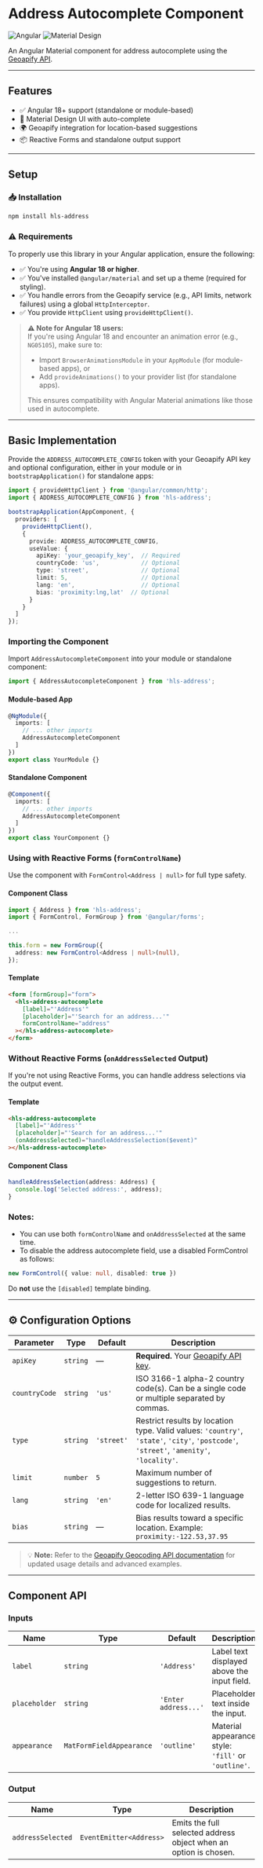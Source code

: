 # Address Autocomplete Component

![Angular](https://img.shields.io/badge/Angular-DD0031?style=for-the-badge&logo=angular&logoColor=white)
![Material Design](https://img.shields.io/badge/Material%20Design-757575?style=for-the-badge&logo=material-design&logoColor=white)

An Angular Material component for address autocomplete using the [Geoapify API](https://www.geoapify.com/).

---

## Features

- ✅ Angular 18+ support (standalone or module-based)
- 🎨 Material Design UI with auto-complete
- 🌍 Geoapify integration for location-based suggestions
- 📦 Reactive Forms and standalone output support

---

## Setup

### 📥 Installation

```bash
npm install hls-address
```
### ⚠️ Requirements

To properly use this library in your Angular application, ensure the following:

- ✅ You're using **Angular 18 or higher**.
- ✅ You've installed `@angular/material` and set up a theme (required for styling).
- ✅ You handle errors from the Geoapify service (e.g., API limits, network failures) using a global `HttpInterceptor`.
- ✅ You provide `HttpClient` using `provideHttpClient()`.

> **⚠️ Note for Angular 18 users:**  
> If you're using Angular 18 and encounter an animation error (e.g., `NG05105`), make sure to:
>
> - Import `BrowserAnimationsModule` in your `AppModule` (for module-based apps), or  
> - Add `provideAnimations()` to your provider list (for standalone apps).
>
> This ensures compatibility with Angular Material animations like those used in autocomplete.

---

## Basic Implementation

Provide the `ADDRESS_AUTOCOMPLETE_CONFIG` token with your Geoapify API key and optional configuration, either in your module or in `bootstrapApplication()` for standalone apps:

```ts
import { provideHttpClient } from '@angular/common/http';
import { ADDRESS_AUTOCOMPLETE_CONFIG } from 'hls-address';

bootstrapApplication(AppComponent, {
  providers: [
    provideHttpClient(),
    {
      provide: ADDRESS_AUTOCOMPLETE_CONFIG,
      useValue: {
        apiKey: 'your_geoapify_key',  // Required
        countryCode: 'us',            // Optional
        type: 'street',               // Optional
        limit: 5,                     // Optional
        lang: 'en',                   // Optional
        bias: 'proximity:lng,lat'  // Optional
      }
    }
  ]
});
```

### Importing the Component

Import `AddressAutocompleteComponent` into your module or standalone component:

```ts
import { AddressAutocompleteComponent } from 'hls-address';
```

#### Module-based App

```ts
@NgModule({
  imports: [
    // ... other imports
    AddressAutocompleteComponent
  ]
})
export class YourModule {}
```

#### Standalone Component

```ts
@Component({
  imports: [
    // ... other imports
    AddressAutocompleteComponent
  ]
})
export class YourComponent {}
```

### Using with Reactive Forms (`formControlName`)
Use the component with `FormControl<Address | null>` for full type safety.

#### Component Class

```ts
import { Address } from 'hls-address';
import { FormControl, FormGroup } from '@angular/forms';

...

this.form = new FormGroup({
  address: new FormControl<Address | null>(null),
});
```

#### Template

```html
<form [formGroup]="form">
  <hls-address-autocomplete
    [label]="'Address'"
    [placeholder]="'Search for an address...'"
    formControlName="address"
  ></hls-address-autocomplete>
</form>
```

### Without Reactive Forms (`onAddressSelected` Output)
If you're not using Reactive Forms, you can handle address selections via the output event.

#### Template

```html
<hls-address-autocomplete
  [label]="'Address'"
  [placeholder]="'Search for an address...'"
  (onAddressSelected)="handleAddressSelection($event)"
></hls-address-autocomplete>
```
#### Component Class

```ts
handleAddressSelection(address: Address) {
  console.log('Selected address:', address);
}
```

### Notes:
- You can use both `formControlName` and `onAddressSelected` at the same time.
- To disable the address autocomplete field, use a disabled FormControl as follows:

```ts
new FormControl({ value: null, disabled: true })
```
Do **not** use the `` [disabled] `` template binding.

---

## ⚙️ Configuration Options

| Parameter     | Type     | Default   | Description                                                                                     |
|---------------|----------|-----------|-------------------------------------------------------------------------------------------------|
| `apiKey`      | `string` | —         | **Required.** Your [Geoapify API key](https://www.geoapify.com/api).                            |
| `countryCode` | `string` | `'us'`    | ISO 3166-1 alpha-2 country code(s). Can be a single code or multiple separated by commas.       |
| `type`        | `string` | `'street'`| Restrict results by location type. Valid values: `'country'`, `'state'`, `'city'`, `'postcode'`, `'street'`, `'amenity'`, `'locality'`. |
| `limit`       | `number` | `5`       | Maximum number of suggestions to return.                                                        |
| `lang`        | `string` | `'en'`    | 2-letter ISO 639-1 language code for localized results.                                         |
| `bias`        | `string` | —         | Bias results toward a specific location. Example: `proximity:-122.53,37.95`                     |

> 💡 **Note:** Refer to the [Geoapify Geocoding API documentation](https://apidocs.geoapify.com/) for updated usage details and advanced examples.

---

## Component API

### Inputs

| Name          | Type                     | Default             | Description                                                                         |
|---------------|--------------------------|---------------------|-------------------------------------------------------------------------------------|
| `label`       | `string`                 | `'Address'`         | Label text displayed above the input field.                                         |
| `placeholder` | `string`                 | `'Enter address...'`| Placeholder text inside the input.                                                  |
| `appearance`  | `MatFormFieldAppearance` | `'outline'`         | Material appearance style: `'fill'` or `'outline'`.     |

### Output

| Name              | Type                    | Description                                                  |
|-------------------|-------------------------|--------------------------------------------------------------|
| `addressSelected` | `EventEmitter<Address>` | Emits the full selected address object when an option is chosen. |
